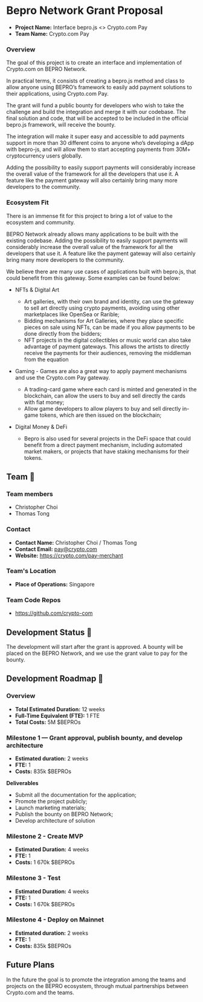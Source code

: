 
# Bepro Network Grant Proposal
* **Project Name:** Interface bepro.js <> Crypto.com Pay
* **Team Name:** Crypto.com Pay


### Overview
The goal of this project is to create an interface and implementation of Crypto.com on BEPRO Network. 

In practical terms, it consists of creating a bepro.js method and class to allow anyone using BEPRO’s framework to easily add payment solutions to their applications, using Crypto.com Pay.

The grant will fund a public bounty for developers who wish to take the challenge and build the integration and merge it with our codebase. The final solution and code, that will be accepted to be included in the official bepro.js framework, will receive the bounty.

The integration will make it super easy and accessible to add payments support in more than 30 different coins to anyone who’s developing a dApp with bepro-js, and will allow them to start accepting payments from 30M+ cryptocurrency users globally.

Adding the possibility to easily support payments will considerably increase the overall value of the framework for all the developers that use it. A feature like the payment gateway will also certainly bring many more developers to the community.


### Ecosystem Fit
There is an immense fit for this project to bring a lot of value to the ecosystem and community.

BEPRO Network already allows many applications to be built with the existing codebase. Adding the possibility to easily support payments will considerably increase the overall value of the framework for all the developers that use it.
A feature like the payment gateway will also certainly bring many more developers to the community.

We believe there are many use cases of applications built with bepro.js, that could benefit from this gateway. Some examples can be found below:

* NFTs & Digital Art
  * Art galleries, with their own brand and identity, can use the gateway to sell art directly using crypto payments, avoiding using other marketplaces like OpenSea or Rarible;
  * Bidding mechanisms for Art Galleries, where they place specific pieces on sale using NFTs, can be made if you allow payments to be done directly from the bidders;
  * NFT projects in the digital collectibles or music world can also take advantage of payment gateways. This allows the artists to directly receive the payments for their audiences, removing the middleman from the equation

* Gaming - Games are also a great way to apply payment mechanisms and use the Crypto.com Pay gateway.
  * A trading-card game where each card is minted and generated in the blockchain, can allow the users to buy and sell directly the cards with fiat money;
  * Allow game developers to allow players to buy and sell directly in-game tokens, which are then issued on the blockchain;

* Digital Money & DeFi
  * Bepro is also used for several projects in the DeFi space that could benefit from a direct payment mechanism, including automated market makers, or projects that have staking mechanisms for their tokens.


## Team :busts_in_silhouette:

### Team members

* Christopher Choi
* Thomas Tong 

### Contact

* **Contact Name:** Christopher Choi / Thomas Tong
* **Contact Email:** pay@crypto.com
* **Website:** https://crypto.com/pay-merchant

### Team's Location
* **Place of Operations:** Singapore

### Team Code Repos
* https://github.com/crypto-com


## Development Status :open_book:
The development will start after the grant is approved. A bounty will be placed on the BEPRO Network, and we use the grant value to pay for the bounty.

## Development Roadmap :nut_and_bolt:

### Overview

* **Total Estimated Duration:** 12 weeks
* **Full-Time Equivalent (FTE):**  1 FTE
* **Total Costs:** 5M $BEPROs

### Milestone 1 — Grant approval, publish bounty, and develop architecture

* **Estimated duration:** 2 weeks
* **FTE:**  1
* **Costs:** 835k $BEPROs 

**Deliverables**
* Submit all the documentation for the application;
* Promote the project publicly;
* Launch marketing materials;
* Publish the bounty on BEPRO Network;
* Develop architecture of solution


### Milestone 2 - Create MVP
* **Estimated Duration:** 4 weeks
* **FTE:**  1
* **Costs:** 1 670k $BEPROs

### Milestone 3 - Test
* **Estimated Duration:** 4 weeks
* **FTE:**  1
* **Costs:** 1 670k $BEPROs

### Milestone 4 - Deploy on Mainnet
* **Estimated duration:** 2 weeks
* **FTE:**  1
* **Costs:** 835k $BEPROs 

## Future Plans
In the future the goal is to promote the integration among the teams and projects on the BEPRO ecosystem, through mutual partnerships between Crypto.com and the teams.
